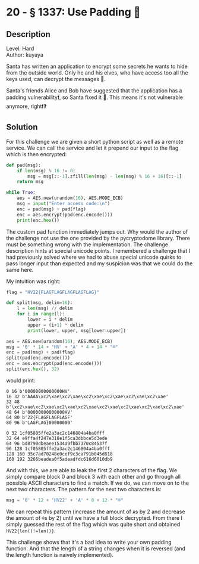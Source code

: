 # 20 - § 1337: Use Padding 📝

## Description

Level: Hard<br/>
Author: kuyaya

Santa has written an application to encrypt some secrets he wants to hide from the outside world. Only he and his elves,
who have access too all the keys used, can decrypt the messages 🔐.

Santa's friends Alice and Bob have suggested that the application has a padding vulnerability❗, so Santa fixed it 🎅.
This means it's not vulnerable anymore, right❗❓

## Solution

For this challenge we are given a short python script as well as a remote service.
We can call the service and let it prepend our input to the flag which is then encrypted:

```python
def pad(msg):
    if len(msg) % 16 != 0:
        msg = msg[::-1].zfill(len(msg) - len(msg) % 16 + 16)[::-1]
    return msg

while True:
    aes = AES.new(urandom(16), AES.MODE_ECB)
    msg = input("Enter access code:\n")
    enc = pad(msg) + pad(flag)
    enc = aes.encrypt(pad(enc.encode()))
    print(enc.hex())
```

The custom pad function immediately jumps out. Why would the author of the challenge not use the one provided by the
pycryptodome library. There must be something wrong with the implementation. The challenge description hints at special
unicode points. I remembered a challenge that I had previously solved where we had to abuse special unicode quirks to
pass longer input than expected and my suspicion was that we could do the same here.

My intuition was right:
```python
flag = "HV22{FLAGFLAGFLAGFLAGFLAG}"

def split(msg, delim=16):
    l = len(msg) // delim
    for i in range(l):
        lower = i * delim
        upper = (i+1) * delim
        print(lower, upper, msg[lower:upper])

aes = AES.new(urandom(16), AES.MODE_ECB)
msg = '0' * 14 + 'HV' + 'A' * 4 + 14 * "®"
enc = pad(msg) + pad(flag)
split(pad(enc.encode()))
enc = aes.encrypt(pad(enc.encode()))
split(enc.hex(), 32)
```

would print:

```
0 16 b'00000000000000HV'
16 32 b'AAAA\xc2\xae\xc2\xae\xc2\xae\xc2\xae\xc2\xae\xc2\xae'
32 48 b'\xc2\xae\xc2\xae\xc2\xae\xc2\xae\xc2\xae\xc2\xae\xc2\xae\xc2\xae'
48 64 b'00000000000000HV'
64 80 b'22{FLAGFLAGFLAGF'
80 96 b'LAGFLAG}00000000'

0 32 1cf05805ffe2a3ac2c146804a4ba0fff
32 64 e9ffa4f247e318e1f5ca3dbbce5d3ede
64 96 bd8790dbeaee1534a9fbb7370c84537f
96 128 1cf05805ffe2a3ac2c146804a4ba0fff
128 160 35c7ad70248e0cef9c3ca791b045d818
160 192 3266beadea0f5adeadfdc616d6010db9
```

And with this, we are able to leak the first 2 characters of the flag. We simply compare block 0 and block 3 with each
other and go through all possible ASCII characters to find a match. If we do, we can move on to the next two characters.
The pattern for the next two characters is:

```python
msg = '0' * 12 + 'HV22' + 'A' * 8 + 12 * "®"
```

We can repeat this pattern (increase the amount of `A`s by 2 and decrease the amount of `®`s by 2) until we have a full
block decrypted. From there I simply guessed the rest of the flag which was quite short and obtained `HV22{len()!=len()}`.

This challenge shows that it's a bad idea to write your own padding function. And that the length of a string changes
when it is reversed (and the length function is naively implemented).

